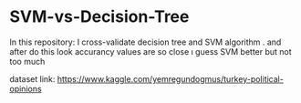 # SVM-vs-Decision-Tree

In this repository: 
I cross-validate decision tree and SVM algorithm . and after do this look accurancy values are so close ı guess SVM better but not too much

dataset link:
https://www.kaggle.com/yemregundogmus/turkey-political-opinions
